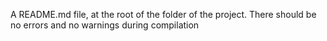 A README.md file, at the root of the folder of the project. There should be no errors and no warnings during compilation
